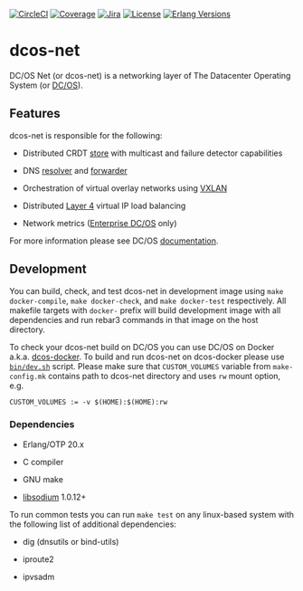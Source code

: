 [![CircleCI][circleci badge]][circleci]
[![Coverage][coverage badge]][covercov]
[![Jira][jira badge]][jira]
[![License][license badge]][license]
[![Erlang Versions][erlang version badge]][erlang]

# dcos-net

DC/OS Net (or dcos-net) is a networking layer of The Datacenter Operating System
(or [DC/OS](http://dcos.io/)).

## Features

dcos-net is responsible for the following:

* Distributed CRDT [store](https://github.com/dcos/lashup) with multicast and
  failure detector capabilities

* DNS [resolver](https://github.com/aetrion/erl-dns) and [forwarder](docs/dcos_dns.md)

* Orchestration of virtual overlay networks using
  [VXLAN](https://tools.ietf.org/html/rfc7348)

* Distributed [Layer 4](http://www.linuxvirtualserver.org/software/ipvs.html)
  virtual IP load balancing

* Network metrics ([Enterprise DC/OS](https://mesosphere.com/product/) only)

For more information please see DC/OS [documentation](https://dcos.io/docs/latest/networking/).

## Development

You can build, check, and test dcos-net in development image using
`make docker-compile`, `make docker-check`, and `make docker-test` respectively.
All makefile targets with `docker-` prefix will build development image with all
dependencies and run rebar3 commands in that image on the host directory.

To check your dcos-net build on DC/OS you can use DC/OS on Docker a.k.a.
[dcos-docker](https://github.com/dcos/dcos-docker). To build and run dcos-net on
dcos-docker please use [`bin/dev.sh`](bin/dev.sh) script. Please make sure that
`CUSTOM_VOLUMES` variable from `make-config.mk` contains path to dcos-net
directory and uses `rw` mount option, e.g.

```
CUSTOM_VOLUMES := -v $(HOME):$(HOME):rw
```

### Dependencies

* Erlang/OTP 20.x

* C compiler

* GNU make

* [libsodium](https://libsodium.org/) 1.0.12+

To run common tests you can run `make test` on any linux-based system with the
following list of additional dependencies:

* dig (dnsutils or bind-utils)

* iproute2

* ipvsadm

<!-- Badges -->
[circleci badge]: https://img.shields.io/circleci/project/github/dcos/dcos-net/master.svg?style=flat-square
[coverage badge]: https://img.shields.io/codecov/c/github/dcos/dcos-net/master.svg?style=flat-square
[jira badge]: https://img.shields.io/badge/issues-jira-yellow.svg?style=flat-square
[license badge]: https://img.shields.io/github/license/dcos/dcos-net.svg?style=flat-square
[erlang version badge]: https://img.shields.io/badge/erlang-20.x-blue.svg?style=flat-square

<!-- Links -->
[circleci]: https://circleci.com/gh/dcos/dcos-net
[covercov]: https://codecov.io/gh/dcos/dcos-net
[jira]: https://jira.dcos.io/issues/?jql=component+%3D+networking+AND+project+%3D+DCOS_OSS
[license]: ./LICENSE
[erlang]: http://erlang.org/
